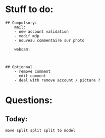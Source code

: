 # Stuff to do:
    ## Compulsory:
        mail:
        - new account validation
        - modif mdp
        - nouveau commentaire sur photo

        webcam:
        


    ## Optionnal
        - remove comment
        - edit comment
        - deal with remove account / picture ?

# Questions:


## Today:
    move split split split to model


